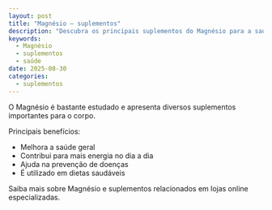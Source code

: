 ```yaml
---
layout: post
title: "Magnésio – suplementos"
description: "Descubra os principais suplementos do Magnésio para a saúde."
keywords:
  - Magnésio
  - suplementos
  - saúde
date: 2025-08-30
categories:
  - suplementos
---
```



O Magnésio é bastante estudado e apresenta diversos suplementos importantes para o corpo.

Principais benefícios:
- Melhora a saúde geral
- Contribui para mais energia no dia a dia
- Ajuda na prevenção de doenças
- É utilizado em dietas saudáveis

Saiba mais sobre Magnésio e suplementos relacionados em lojas online especializadas.


